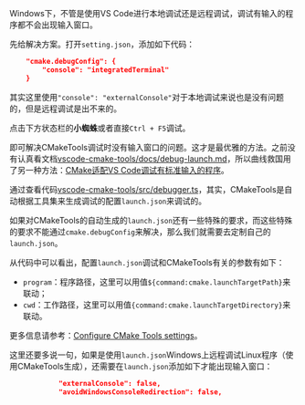 Windows下，不管是使用VS Code进行本地调试还是远程调试，调试有输入的程序都不会出现输入窗口。

先给解决方案。打开`setting.json`，添加如下代码：

```cmake
    "cmake.debugConfig": {
        "console": "integratedTerminal"
    }
```

其实这里使用`"console": "externalConsole"`对于本地调试来说也是没有问题的，但是远程调试是出不来的。

点击下方状态栏的**小蜘蛛**或者直接`Ctrl + F5`调试。

即可解决CMakeTools调试时没有输入窗口的问题。这才是最优雅的方法。之前没有认真看文档[vscode-cmake-tools/docs/debug-launch.md](https://github.com/microsoft/vscode-cmake-tools/blob/develop/docs/debug-launch.md)，所以曲线救国用了另一种方法：[CMake适配VS Code调试有标准输入的程序](https://blog.csdn.net/FlushHip/article/details/114677718)。

通过查看代码[vscode-cmake-tools/src/debugger.ts](https://github.com/microsoft/vscode-cmake-tools/blob/develop/src/debugger.ts)，其实，CMakeTools是自动根据工具集来生成调试的配置`launch.json`来调试的。

如果对CMakeTools的自动生成的`launch.json`还有一些特殊的要求，而这些特殊的要求不能通过`cmake.debugConfig`来解决，那么我们就需要去定制自己的`launch.json`。

从代码中可以看出，配置`launch.json`调试和CMakeTools有关的参数有如下：

- `program`：程序路径，这里可以用值`${command:cmake.launchTargetPath}`来联动；
- `cwd`：工作路径，这里可以用值`{command:cmake.launchTargetDirectory}`来联动。

更多信息请参考：[Configure CMake Tools settings](https://github.com/microsoft/vscode-cmake-tools/blob/develop/docs/cmake-settings.md)。

这里还要多说一句，如果是使用`launch.json`Windows上远程调试Linux程序（使用CMakeTools生成），还需要在`launch.json`添加如下才能出现输入窗口：

```json
            "externalConsole": false,
            "avoidWindowsConsoleRedirection": false,
```

